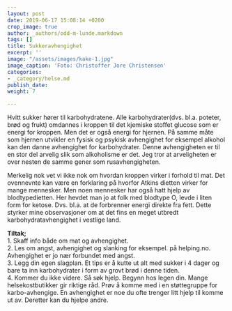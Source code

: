 ```yaml
---
layout: post
date: 2019-06-17 15:08:14 +0200
crop_image: true
author: _authors/odd-m-lunde.markdown
tags: []
title: Sukkeravhengighet
excerpt: ''
image: "/assets/images/kake-1.jpg"
image_caption: 'Foto: Christoffer Jore Christensen'
categories:
- _category/helse.md
publish_date: 
weight: 7

---
```

  
  
Hvitt sukker hører til karbohydratene. Alle karbohydrater(dvs. bl.a. poteter, brød og frukt) omdannes i kroppen til det kjemiske stoffet glucose som er energi for kroppen. Men det er også energi for hjernen. På samme måte som hjernen utvikler en fysisk og psykisk avhengighet for eksempel alkohol kan den danne avhengighet for karbohydrater. Denne avhengigheten er til en stor del arvelig slik som alkoholisme er det. Jeg tror at arveligheten er over nesten de samme gener som rusavhengigheten.

Merkelig nok vet vi ikke nok om hvordan kroppen virker i forhold til mat. Det ovennevnte kan være en forklaring på hvorfor Atkins dietten virker for mange mennesker. Men noen mennesker har også hatt hjelp av blodtypedietten. Her hevdet man jo at folk med blodtype O, levde i liten form for ketose. Dvs. bl.a. at de forbrenner energi direkte fra fett. Dette styrker mine observasjoner om at det fins en meget utbredt karbohydratavhengighet i vestlige land.

**Tiltak;**  
1\. Skaff info både om mat og avhengighet.  
2\. Les om angst, avhengighet og slanking for eksempel. på helping.no. Avhengighet er jo nær forbundet med angst.  
3\. Legg din egen slagplan. Et tips er å kutte ut alt med sukker i 4 dager og bare ta inn karbohydrater i form av grovt brød i denne tiden.  
4\. Kommer du ikke videre. Så søk hjelp. Begynn hos legen din. Mange helsekostbutikker gir riktige råd. Prøv å komme med i en støttegruppe for karbo-avhengige. En avhengighet er noe du ofte trenger litt hjelp til komme ut av. Deretter kan du hjelpe andre.